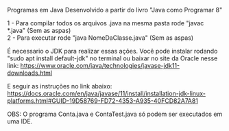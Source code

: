 Programas em Java Desenvolvido a partir do livro "Java como Programar 8" <br />

1 - Para compilar todos os arquivos .java na mesma pasta rode "javac *.java" (Sem as aspas) <br />
2 - Para executar rode "java NomeDaClasse.java" (Sem as aspas)

É necessario o JDK para realizar essas ações. Você pode instalar rodando "sudo apt install default-jdk" no terminal ou baixar no site da Oracle nesse link: https://www.oracle.com/java/technologies/javase-jdk11-downloads.html

E seguir as instruções no link abaixo:
https://docs.oracle.com/en/java/javase/11/install/installation-jdk-linux-platforms.html#GUID-19D58769-FD72-4353-A935-40FCD82A7A81

OBS: O programa Conta.java e ContaTest.java só podem ser executados em uma IDE.
